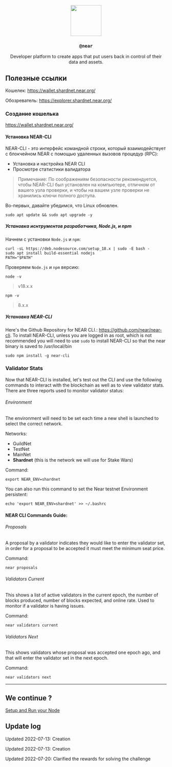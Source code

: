 <p align="center">
  <a href="https://near.org">
    <img src="https://avatars.githubusercontent.com/u/7613128?s=200&v=4" height="96">
  </a>
  <h3 align="center"><code>@near</code></h3>
  <p align="center">Developer platform to create apps that put users back in control of their data and assets.</p>
</p>

## Полезные ссылки

Кошелек: https://wallet.shardnet.near.org/

Обозреватель: https://explorer.shardnet.near.org/ 


### Создание кошелька
https://wallet.shardnet.near.org/


#### Установка NEAR-CLI

NEAR-CLI - это интерфейс командной строки, который взаимодействует с блокчейном NEAR с помощью удаленных вызовов процедур (RPC):

* Установка и настройка NEAR CLI
* Просмотре статистики валидатора

> Примечание: По соображениям безопасности рекомендуется, чтобы NEAR-CLI был установлен на компьютере, отличном от вашего узла проверки, и чтобы на вашем узле проверки не хранились ключи полного доступа.

Во-первых, давайте убедимся, что Linux обновлен.
```
sudo apt update && sudo apt upgrade -y
```

##### Установка иснтрументов разработчика, Node.js, и npm
Начнем с установки `Node.js` и `npm`:
```
curl -sL https://deb.nodesource.com/setup_18.x | sudo -E bash -  
sudo apt install build-essential nodejs
PATH="$PATH"
```

Проверяем `Node.js` и `npm` версию:
```
node -v
```
> v18.x.x

```
npm -v
```
> 8.x.x


##### Установка NEAR-CLI
Here's the Github Repository for NEAR CLI.: https://github.com/near/near-cli. To install NEAR-CLI, unless you are logged in as root, which is not recommended you will need to use `sudo` to install NEAR-CLI so that the near binary is saved to /usr/local/bin

```
sudo npm install -g near-cli
```
### Validator Stats

Now that NEAR-CLI is installed, let's test out the CLI and use the following commands to interact with the blockchain as well as to view validator stats. There are three reports used to monitor validator status:


###### Environment
The environment will need to be set each time a new shell is launched to select the correct network.

Networks:
- GuildNet
- TestNet
- MainNet
- **Shardnet** (this is the network we will use for Stake Wars)

Command:
```
export NEAR_ENV=shardnet
```

You can also run this command to set the Near testnet Environment persistent:
```
echo 'export NEAR_ENV=shardnet' >> ~/.bashrc
```

#### NEAR CLI Commands Guide:

###### Proposals
A proposal by a validator indicates they would like to enter the validator set, in order for a proposal to be accepted it must meet the minimum seat price.

Command:
```
near proposals
```

###### Validators Current
This shows a list of active validators in the current epoch, the number of blocks produced, number of blocks expected, and online rate. Used to monitor if a validator is having issues.

Command:
```
near validators current
```

###### Validators Next
This shows validators whose proposal was accepted one epoch ago, and that will enter the validator set in the next epoch.

Command:
```
near validators next
```

---


## We continue ?

[Setup and Run your Node](./002.md)


## Update log

Updated 2022-07-13: Creation

Updated 2022-07-13: Creation

Updated 2022-07-20: Clarified the rewards for solving the challenge
